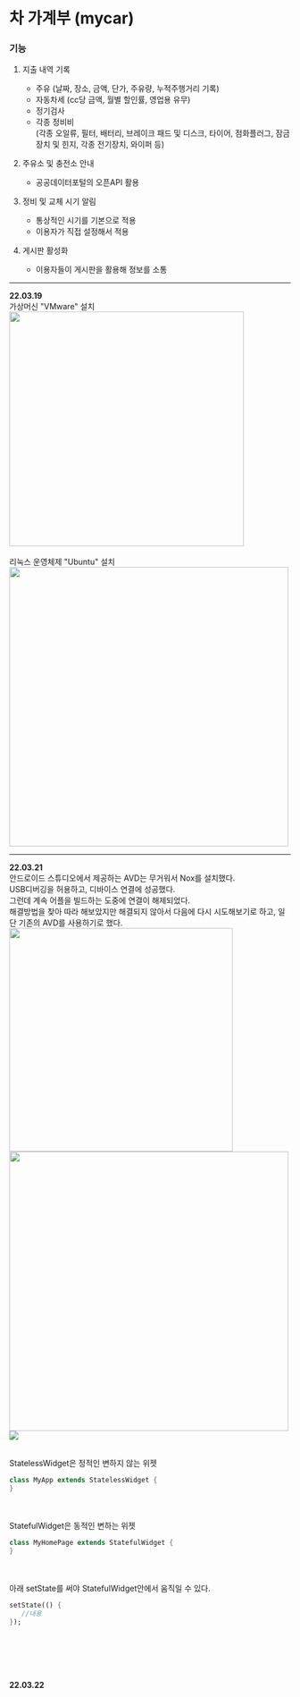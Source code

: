 # 차 가계부 (mycar)

### 기능
1. 지출 내역 기록
   - 주유 (날짜, 장소, 금액, 단가, 주유량, 누적주행거리 기록)
   - 자동차세 (cc당 금액, 월별 할인률, 영업용 유무)
   - 정기검사
   - 각종 정비비<br>(각종 오일류, 필터, 배터리, 브레이크 패드 및 디스크, 타이어, 점화플러그, 잠금장치 및 힌지, 각종 전기장치, 와이퍼 등)

2. 주유소 및 충전소 안내
   - 공공데이터포털의 오픈API 활용

3. 정비 및 교체 시기 알림
   - 통상적인 시기를 기본으로 적용
   - 이용자가 직접 설정해서 적용

4. 게시판 활성화
   - 이용자들이 게시판을 활용해 정보를 소통



---
**22.03.19**<br>
가상머신 "VMware" 설치<br>
<img src="https://user-images.githubusercontent.com/81478007/159494684-e5eefb0c-5b46-4ed0-ba21-4d05e4ecefab.PNG" width="420"><br><br>
리눅스 운영체제 "Ubuntu" 설치<br>
<img src="https://user-images.githubusercontent.com/81478007/159498643-49eb077f-6d67-4ffb-a635-6f3394931da4.PNG" width="500"><br>

---
**22.03.21**<br>
안드로이드 스튜디오에서 제공하는 AVD는 무거워서 Nox를 설치했다.<br>
USB디버깅을 허용하고, 디바이스 연결에 성공했다.<br>
그런데 계속 어플을 빌드하는 도중에 연결이 해제되었다.<br>
해결방법을 찾아 따라 해보았지만 해결되지 않아서 다음에 다시 시도해보기로 하고, 일단 기존의 AVD를 사용하기로 했다.<br>
<img src="https://user-images.githubusercontent.com/81478007/159784081-96b722b9-7eb3-4baa-8a76-ac2557d4e7a1.PNG" width="400">
<img src="https://user-images.githubusercontent.com/81478007/159784651-ae54e458-2359-4c3d-bdbb-1370f12d8107.PNG" width="500"><br>
<img src="https://user-images.githubusercontent.com/81478007/159784657-f85422dc-25b3-43f7-a58b-a347c9f9a3ee.PNG"><br><br>

StatelessWidget은 정적인 변하지 않는 위젯<br>
```Dart
class MyApp extends StatelessWidget {
}
```
<br><br>
StatefulWidget은 동적인 변하는 위젯<br>
```Dart
class MyHomePage extends StatefulWidget {
}
```
<br><br>
아래 setState를 써야 StatefulWidget안에서 움직일 수 있다.<br>
```Dart
setState(() {
   //내용
});
```
<br><br>
---
**22.03.22**<br>



